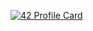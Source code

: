 [![42 Profile Card](https://1337-readme.vercel.app/api/profile?cursus=42cursus&dark=true&email=hide&login=hel-hadd)](https://github.com/mohouyizme/1337-readme)
